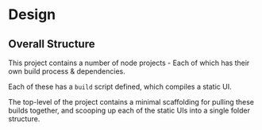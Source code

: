 # Design

## Overall Structure

This project contains a number of node projects - Each of which has their own build process & dependencies.

Each of these has a `build` script defined, which compiles a static UI.

The top-level of the project contains a minimal scaffolding for pulling these builds together, and scooping up each of the static UIs into a single folder structure.
